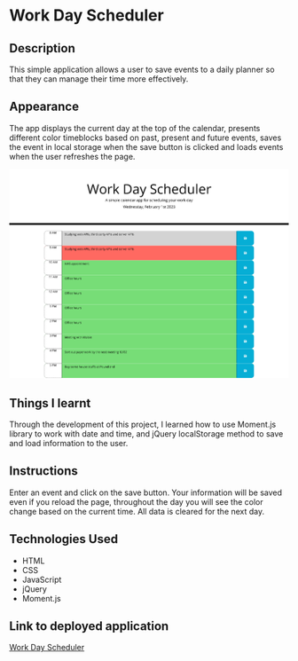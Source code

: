 # Work Day Scheduler


## Description
This simple application allows a user to save events to a daily planner so that they can manage their time more effectively.

## Appearance
The app displays the current day at the top of the calendar, presents different color timeblocks based on past, present and future events, saves the event in local storage when the save button is clicked and loads events when the user refreshes the page.

![Screenshot of the webpage, gray stands for past, orange for present, and green for future events.](./assets/images/Screenshot-work-day-scheduler.png)

## Things I learnt
Through the development of this project, I learned how to use Moment.js library to work with date and time, and jQuery localStorage method to save and load information to the user.

## Instructions
Enter an event and click on the save button. Your information will be saved even if you reload the page, throughout the day you will see the color change based on the current time. All data is cleared for the next day.

## Technologies Used
* HTML
* CSS
* JavaScript
* jQuery
* Moment.js

## Link to deployed application
[Work Day Scheduler](https://vanessadantonio.github.io/work-day-scheduler//)